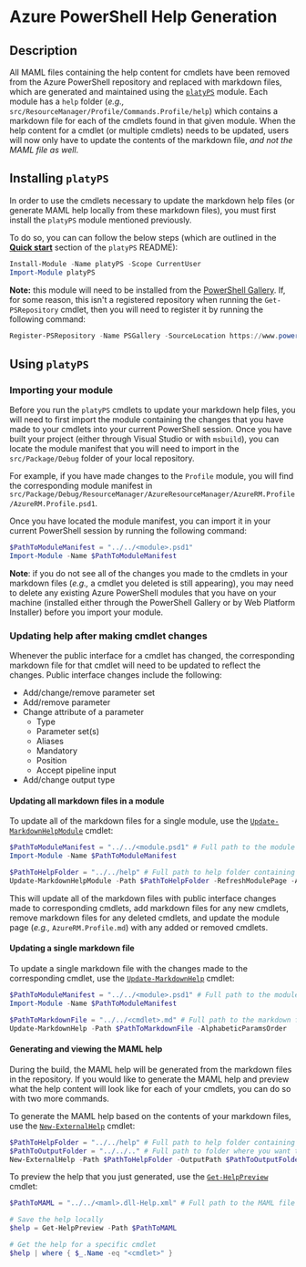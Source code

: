# Azure PowerShell Help Generation

## Description

All MAML files containing the help content for cmdlets have been removed from the Azure PowerShell repository and replaced with markdown files, which are generated and maintained using the [`platyPS`](https://github.com/PowerShell/platyPS) module. Each module has a `help` folder (_e.g.,_ `src/ResourceManager/Profile/Commands.Profile/help`) which contains a markdown file for each of the cmdlets found in that given module. When the help content for a cmdlet (or multiple cmdlets) needs to be updated, users will now only have to update the contents of the markdown file, _and not the MAML file as well_.

## Installing `platyPS`

In order to use the cmdlets necessary to update the markdown help files (or generate MAML help locally from these markdown files), you must first install the `platyPS` module mentioned previously.

To do so, you can can follow the below steps (which are outlined in the [**Quick start**](https://github.com/PowerShell/platyPS#quick-start) section of the `platyPS` README):

```powershell
Install-Module -Name platyPS -Scope CurrentUser
Import-Module platyPS
```

**Note:** this module will need to be installed from the [PowerShell Gallery](http://www.powershellgallery.com/). If, for some reason, this isn't a registered repository when running the `Get-PSRepository` cmdlet, then you will need to register it by running the following command:

```powershell
Register-PSRepository -Name PSGallery -SourceLocation https://www.powershellgallery.com/api/v2/
```

## Using `platyPS`

### Importing your module

Before you run the `platyPS` cmdlets to update your markdown help files, you will need to first import the module containing the changes that you have made to your cmdlets into your current PowerShell session. Once you have built your project (either through Visual Studio or with `msbuild`), you can locate the module manifest that you will need to import in the `src/Package/Debug` folder of your local repository.

For example, if you have made changes to the `Profile` module, you will find the corresponding module manifest in `src/Package/Debug/ResourceManager/AzureResourceManager/AzureRM.Profile/AzureRM.Profile.psd1`.

Once you have located the module manifest, you can import it in your current PowerShell session by running the following command:

```powershell
$PathToModuleManifest = "../../<module>.psd1"
Import-Module -Name $PathToModuleManifest
```

**Note**: if you do not see all of the changes you made to the cmdlets in your markdown files (_e.g.,_ a cmdlet you deleted is still appearing), you may need to delete any existing Azure PowerShell modules that you have on your machine (installed either through the PowerShell Gallery or by Web Platform Installer) before you import your module.

### Updating help after making cmdlet changes

Whenever the public interface for a cmdlet has changed, the corresponding markdown file for that cmdlet will need to be updated to reflect the changes. Public interface changes include the following:

- Add/change/remove parameter set
- Add/remove parameter
- Change attribute of a parameter
    - Type
    - Parameter set(s)
    - Aliases
    - Mandatory
    - Position
    - Accept pipeline input
- Add/change output type

#### Updating all markdown files in a module

To update all of the markdown files for a single module, use the [`Update-MarkdownHelpModule`](https://github.com/PowerShell/platyPS/blob/master/docs/Update-MarkdownHelpModule.md) cmdlet:

```powershell
$PathToModuleManifest = "../../<module.psd1" # Full path to the module manifest that you have updated
Import-Module -Name $PathToModuleManifest

$PathToHelpFolder = "../../help" # Full path to help folder containing markdown files to be updated
Update-MarkdownHelpModule -Path $PathToHelpFolder -RefreshModulePage -AlphabeticParamsOrder
```

This will update all of the markdown files with public interface changes made to corresponding cmdlets, add markdown files for any new cmdlets, remove markdown files for any deleted cmdlets, and update the module page (_e.g.,_ `AzureRM.Profile.md`) with any added or removed cmdlets.

#### Updating a single markdown file

To update a single markdown file with the changes made to the corresponding cmdlet, use the [`Update-MarkdownHelp`](https://github.com/PowerShell/platyPS/blob/master/docs/Update-MarkdownHelp.md) cmdlet:

```powershell
$PathToModuleManifest = "../../<module>.psd1" # Full path to the module manifest that you have updated
Import-Module -Name $PathToModuleManifest

$PathToMarkdownFile = "../../<cmdlet>.md" # Full path to the markdown file to be updated
Update-MarkdownHelp -Path $PathToMarkdownFile -AlphabeticParamsOrder
```

#### Generating and viewing the MAML help

During the build, the MAML help will be generated from the markdown files in the repository. If you would like to generate the MAML help and preview what the help content will look like for each of your cmdlets, you can do so with two more commands.

To generate the MAML help based on the contents of your markdown files, use the [`New-ExternalHelp`](https://github.com/PowerShell/platyPS/blob/master/docs/New-ExternalHelp.md) cmdlet:

```powershell
$PathToHelpFolder = "../../help" # Full path to help folder containing markdown files to be updated
$PathToOutputFolder = "../../.." # Full path to folder where you want the MAML file to be generated
New-ExternalHelp -Path $PathToHelpFolder -OutputPath $PathToOutputFolder
```

To preview the help that you just generated, use the [`Get-HelpPreview`](https://github.com/PowerShell/platyPS/blob/master/docs/Get-HelpPreview.md) cmdlet:

```powershell
$PathToMAML = "../../<maml>.dll-Help.xml" # Full path to the MAML file that was generated

# Save the help locally
$help = Get-HelpPreview -Path $PathToMAML

# Get the help for a specific cmdlet
$help | where { $_.Name -eq "<cmdlet>" }
```